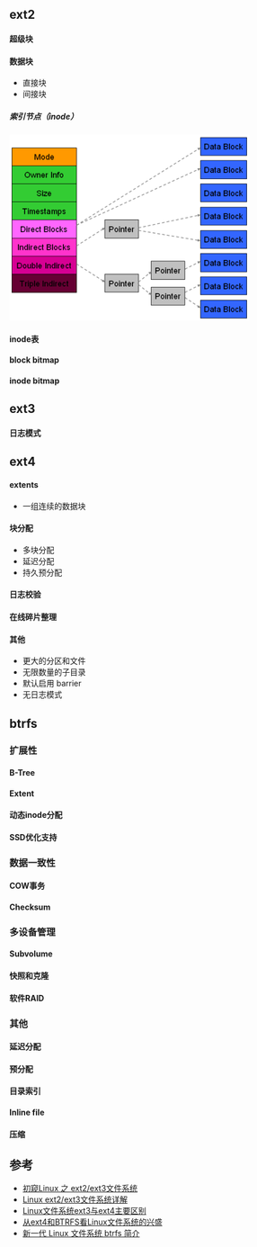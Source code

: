 ## ext2
#### 超级块
#### 数据块
* 直接块
* 间接块
##### 索引节点（inode）
![](/images/linux_ext2_inode.png)

#### inode表
#### block bitmap
#### inode bitmap


## ext3
#### 日志模式

## ext4
#### extents
* 一组连续的数据块

#### 块分配
* 多块分配
* 延迟分配
* 持久预分配

#### 日志校验
#### 在线碎片整理
#### 其他
* 更大的分区和文件
* 无限数量的子目录
* 默认启用 barrier
* 无日志模式

## btrfs
### 扩展性
#### B-Tree
#### Extent
#### 动态inode分配
#### SSD优化支持
### 数据一致性
#### COW事务
#### Checksum
### 多设备管理
#### Subvolume
#### 快照和克隆
#### 软件RAID
### 其他
#### 延迟分配
#### 预分配
#### 目录索引
#### Inline file
#### 压缩


## 参考
* [初窥Linux 之 ext2/ext3文件系统](http://blog.csdn.net/ljianhui/article/details/8604140)
* [Linux ext2/ext3文件系统详解](http://www.blueidea.com/computer/system/2008/5536.asp)
* [Linux文件系统ext3与ext4主要区别](http://os.51cto.com/art/201205/334497.htm)
* [从ext4和BTRFS看Linux文件系统的兴盛](http://www.educity.cn/linux/514239.html)
* [新一代 Linux 文件系统 btrfs 简介](http://www.ibm.com/developerworks/cn/linux/l-cn-btrfs/)